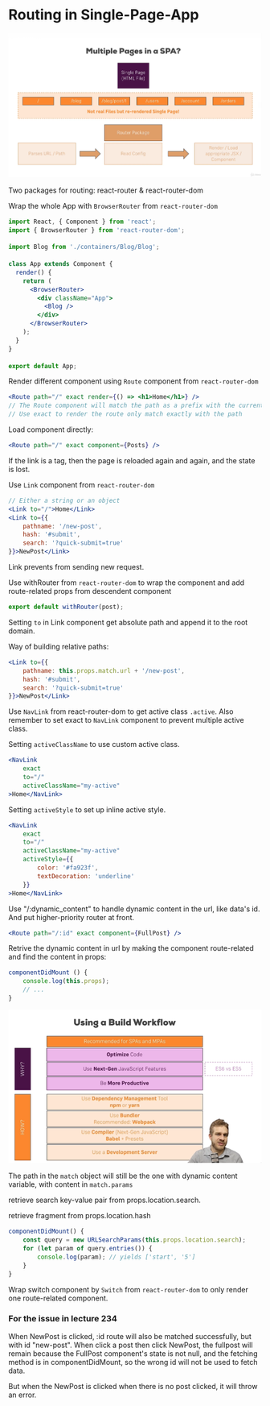 # Routing in Single-Page-App

![](../.gitbook/assets/image%20%2812%29.png)

Two packages for routing: react-router & react-router-dom

Wrap the whole App with `BrowserRouter` from `react-router-dom`

```jsx
import React, { Component } from 'react';
import { BrowserRouter } from 'react-router-dom';

import Blog from './containers/Blog/Blog';

class App extends Component {
  render() {
    return (
      <BrowserRouter>
        <div className="App">
          <Blog />
        </div>
      </BrowserRouter>
    );
  }
}

export default App;
```

Render different component using `Route` component from `react-router-dom`

```jsx
<Route path="/" exact render={() => <h1>Home</h1>} />
// The Route component will match the path as a prefix with the current url
// Use exact to render the route only match exactly with the path
```

Load component directly:

```jsx
<Route path="/" exact component={Posts} />
```

If the link is a tag, then the page is reloaded again and again, and the state is lost.

Use `Link` component from `react-router-dom`

```jsx
// Either a string or an object
<Link to="/">Home</Link>
<Link to={{
    pathname: '/new-post',
    hash: '#submit',
    search: '?quick-submit=true'
}}>NewPost</Link>
```

Link prevents from sending new request.

Use withRouter from `react-router-dom` to wrap the component and add route-related props from descendent component

```jsx
export default withRouter(post);
```

Setting `to` in Link component get absolute path and append it to the root domain.

Way of building relative paths:

```jsx
<Link to={{
    pathname: this.props.match.url + '/new-post',
    hash: '#submit',
    search: '?quick-submit=true'
}}>NewPost</Link>
```

Use `NavLink` from react-router-dom to get active class `.active`. Also remember to set exact to `NavLink` component to prevent multiple active class.

Setting `activeClassName` to use custom active class.

```jsx
<NavLink
    exact
    to="/"
    activeClassName="my-active"
>Home</NavLink>
```

Setting `activeStyle` to set up inline active style.

```jsx
<NavLink
    exact
    to="/"
    activeClassName="my-active"
    activeStyle={{
        color: '#fa923f',
        textDecoration: 'underline'
    }}
>Home</NavLink>
```

Use "/:dynamic\_content" to handle dynamic content in the url, like data's id. And put higher-priority router at front.

```jsx
<Route path="/:id" exact component={FullPost} />
```

Retrive the dynamic content in url by making the component route-related and find the content in props:

```jsx
componentDidMount () {
    console.log(this.props);
    // ...
}
```

![](../.gitbook/assets/image%20%283%29.png)

The path in the `match` object will still be the one with dynamic content variable, with content in `match.params`

retrieve search key-value pair from props.location.search.

retrieve fragment from props.location.hash

```javascript
componentDidMount() {
    const query = new URLSearchParams(this.props.location.search);
    for (let param of query.entries()) {
        console.log(param); // yields ['start', '5']
    }
}
```

Wrap switch component by `Switch` from `react-router-dom` to only render one route-related component.

### For the issue in lecture 234

When NewPost is clicked, :id route will also be matched successfully, but with id "new-post". When click a post then click NewPost, the fullpost will remain because the FullPost component's state is not null, and the fetching method is in componentDidMount, so the wrong id will not be used to fetch data.

But when the NewPost is clicked when there is no post clicked, it will throw an error.

